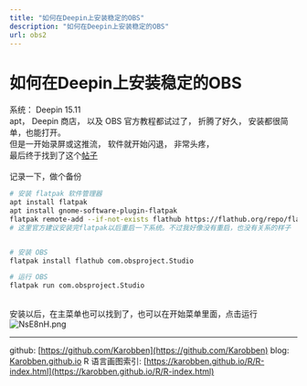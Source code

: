 ```yaml
---
title: "如何在Deepin上安装稳定的OBS"
description: "如何在Deepin上安装稳定的OBS"
url: obs2
---
```


# 如何在Deepin上安装稳定的OBS

系统： Deepin 15.11<br />apt， Deepin 商店， 以及 OBS 官方教程都试过了， 折腾了好久， 安装都很简单，也能打开。<br />但是一开始录屏或这推流， 软件就开始闪退， 非常头疼，<br />最后终于找到了这个[帖子](https://hacpai.com/article/1563091378708)<br />
<br />记录一下，做个备份
```bash
# 安装 flatpak 软件管理器
apt install flatpak
apt install gnome-software-plugin-flatpak
flatpak remote-add --if-not-exists flathub https://flathub.org/repo/flathub.flatpakrepo
# 这里官方建议安装完flatpak以后重启一下系统。不过我好像没有重启，也没有关系的样子


# 安装 OBS
flatpak install flathub com.obsproject.Studio

# 运行 OBS
flatpak run com.obsproject.Studio
```

<br />安装以后，在主菜单也可以找到了，也可以在开始菜单里面，点击运行<br />
![NsE8nH.png](https://s1.ax1x.com/2020/06/26/NsE8nH.png)

---
github: [https://github.com/Karobben](https://github.com/Karobben)
blog: [Karobben.github.io](http://Karobben.github.io)
R 语言画图索引: [https://karobben.github.io/R/R-index.html](https://karobben.github.io/R/R-index.html)
